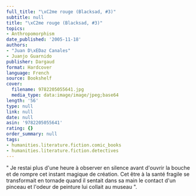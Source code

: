 ```yaml
---
full_title: "\xC2me rouge (Blacksad, #3)"
subtitle: null
title: "\xC2me rouge (Blacksad, #3)"
topics:
- Anthropomorphism
date_published: '2005-11-18'
authors:
- "Juan D\xEDaz Canales"
- Juanjo Guarnido
publisher: Dargaud
format: Hardcover
language: French
source: Bookshelf
cover:
  filename: 9782205055641.jpg
  media_type: data:image/image/jpeg;base64
length: '56'
type: null
link: null
date: null
asin: '9782205055641'
rating: {}
order_summary: null
tags:
- humanities.literature.fiction.comic_books
- humanities.literature.fiction.detectives
---
```

" Je restai plus d'une heure à observer en silence avant d'ouvrir la bouche et de rompre cet instant magique de création. Cet être à la santé fragile se transformait en tornade quand il sentait dans sa main le contact d'un pinceau et l'odeur de peinture lui collait au museau ".
